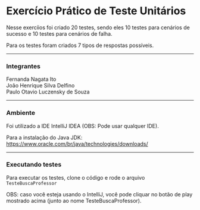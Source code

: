 # Exercício Prático de Teste Unitários

Nesse exercíios foi criado 20 testes, sendo eles 10 testes para cenários de sucesso e 10 testes para cenários de falha.

Para os testes foram criados 7 tipos de respostas possíveis.

---
### Integrantes

Fernanda Nagata Ito <br/>
João Henrique Silva Delfino <br/>
Paulo Otavio Luczensky de Souza 

---
### Ambiente
Foi utilizado a IDE IntelliJ IDEA (OBS: Pode usar qualquer IDE).

Para a instalação do Java JDK: https://www.oracle.com/br/java/technologies/downloads/

--- 
### Executando testes
Para executar os testes, clone o código e rode o arquivo `TesteBuscaProfessor`

OBS: caso você esteja usando o IntelliJ, você pode cliquar no botão de play mostrado acima (junto ao nome TesteBuscaProfessor).

